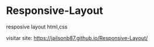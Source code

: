 # Responsive-Layout
 resposive layout html,css


visitar site: https://jailsonb87.github.io/Responsive-Layout/
